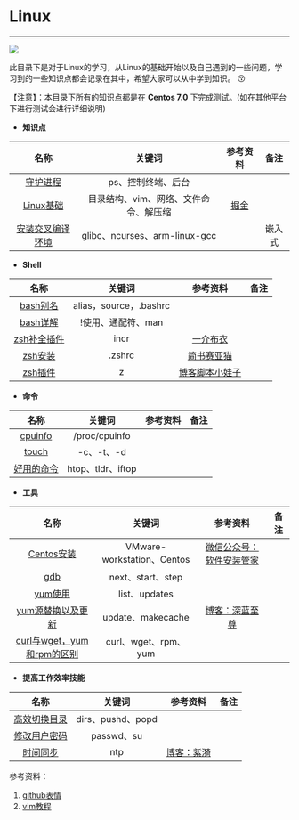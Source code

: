 # Linux

-------------

![](https://ykitty.oss-cn-beijing.aliyuncs.com/photo/Linux/Linux%20Photo/Linux.jpg)

此目录下是对于Linux的学习，从Linux的基础开始以及自己遇到的一些问题，学习到的一些知识点都会记录在其中，希望大家可以从中学到知识。 :kissing_closed_eyes: 

【注意】：本目录下所有的知识点都是在 **Centos 7.0** 下完成测试。(如在其他平台下进行测试会进行详细说明)

- **知识点**

|                             名称                             |                关键词                 |                         参考资料                         |  备注  |
| :----------------------------------------------------------: | :-----------------------------------: | :------------------------------------------------------: | :----: |
| [守护进程](https://github.com/YKitty/Notes/blob/master/notes/Linux/src/%E7%9F%A5%E8%AF%86%E7%82%B9/%E8%BF%9B%E7%A8%8B/%E5%AE%88%E6%8A%A4%E8%BF%9B%E7%A8%8B.md ) |          ps、控制终端、后台           |                                                          |        |
| [Linux基础](https://github.com/YKitty/Notes/blob/master/notes/Linux/src/%E7%9F%A5%E8%AF%86%E7%82%B9/%E5%9F%BA%E7%A1%80/Linux%E5%9F%BA%E7%A1%80.md ) | 目录结构、vim、网络、文件命令、解压缩 | [掘金](https://juejin.im/post/5c9319c2e51d450d597ea3ff ) |        |
| [安装交叉编译环境](https://github.com/YKitty/Notes/blob/master/notes/Linux/src/%E7%9F%A5%E8%AF%86%E7%82%B9/%E5%9F%BA%E7%A1%80/Centos7.0%20%E5%AE%89%E8%A3%85%E4%BA%A4%E5%8F%89%E7%BC%96%E8%AF%91%E7%8E%AF%E5%A2%83.md) |     glibc、ncurses、arm-linux-gcc     |                                                          | 嵌入式 |



- **Shell**

|                             名称                             |         关键词         |                           参考资料                           | 备注 |
| :----------------------------------------------------------: | :--------------------: | :----------------------------------------------------------: | :--: |
| [bash别名](https://github.com/YKitty/Notes/blob/master/notes/Linux/src/Shell/bash/Linux%E4%BD%BF%E7%94%A8bash%E5%88%AB%E5%90%8D.md  ) | alias，source，.bashrc |                                                              |      |
| [bash详解](https://github.com/YKitty/Notes/blob/master/notes/Linux/src/Shell/bash/bash%E8%AF%A6%E8%A7%A3.md  ) |   !使用、通配符、man   |                                                              |      |
| [zsh补全插件](https://github.com/YKitty/Notes/blob/master/notes/Linux/src/Shell/zsh/incr.zsh%20%E8%A1%A5%E5%85%A8%E6%8F%92%E4%BB%B6%20%E8%AE%A9%E4%BD%A0%E5%9C%A8zsh%20%E6%A8%A1%E5%BC%8F%E4%B8%8B%E5%85%A8%E8%87%AA%E5%8A%A8%E8%A1%A5%E5%85%A8%E6%8C%87%E4%BB%A4%E6%88%96%E7%9B%AE%E5%BD%95.md ) |          incr          | [一介布衣](http://yijiebuyi.com/blog/36955b84c57e338dd8255070b80829bf.html  ) |      |
| [zsh安装](https://github.com/YKitty/Notes/blob/master/notes/Linux/src/Shell/zsh/zsh%E5%AE%89%E8%A3%85.md ) |         .zshrc         | [简书赛亚猫](https://www.jianshu.com/p/d194d29e488c?open_source=weibo_search ) |      |
| [zsh插件](https://github.com/YKitty/Notes/blob/master/notes/Linux/src/Shell/zsh/zsh%E6%8F%92%E4%BB%B6.md) |           z            | [博客脚本小娃子](https://www.cnblogs.com/shengulong/p/10176374.html ) |      |



- **命令**

|                             名称                             |      关键词       | 参考资料 | 备注 |
| :----------------------------------------------------------: | :---------------: | :------: | :--: |
| [cpuinfo](https://github.com/YKitty/Notes/blob/master/notes/Linux/src/%E5%91%BD%E4%BB%A4/Linux%E4%B8%8B%E6%9F%A5%E7%9C%8BCPU%E4%BF%A1%E6%81%AF.md  ) |   /proc/cpuinfo   |          |      |
| [touch](https://github.com/YKitty/Notes/blob/master/notes/Linux/src/%E5%91%BD%E4%BB%A4/touch%E5%91%BD%E4%BB%A4.md ) |    -c、-t、-d     |          |      |
| [好用的命令](https://github.com/YKitty/Notes/blob/master/notes/Linux/src/%E5%91%BD%E4%BB%A4/Linux%E4%B8%8B%E4%B8%80%E4%BA%9B%E4%B8%8D%E4%B8%BA%E4%BA%BA%E7%9F%A5%E7%9A%84%E6%9E%81%E5%85%B6%E5%A5%BD%E7%94%A8%E7%9A%84%E5%91%BD%E4%BB%A4.md) | htop、tldr、iftop |          |      |



- **工具**

|                             名称                             |           关键词           |                           参考资料                           | 备注 |
| :----------------------------------------------------------: | :------------------------: | :----------------------------------------------------------: | :--: |
| [Centos安装](https://github.com/YKitty/Notes/blob/master/notes/Linux/src/%E7%9F%A5%E8%AF%86%E7%82%B9/%E5%9F%BA%E7%A1%80/%E5%AE%89%E8%A3%85%20Centos7.0%20%E6%95%99%E7%A8%8B%E4%BB%A5%E5%8F%8A%E9%97%AE%E9%A2%98%E9%9B%86%E5%90%88.md) | VMware-workstation、Centos |                 [微信公众号：软件安装管家]()                 |      |
| [gdb](https://github.com/YKitty/Notes/blob/master/notes/Linux/src/%E5%B7%A5%E5%85%B7/gdb/Linux%E8%B0%83%E8%AF%95%E5%99%A8-gdb%E4%BD%BF%E7%94%A8.md ) |     next、start、step      |                                                              |      |
| [yum使用](https://github.com/YKitty/Notes/blob/master/notes/Linux/src/%E5%B7%A5%E5%85%B7/yum/yum.md ) |       list、updates        |                                                              |      |
| [yum源替换以及更新](https://github.com/YKitty/Notes/blob/master/notes/Linux/src/%E5%B7%A5%E5%85%B7/yum/Centos7%20%E6%9B%BF%E6%8D%A2%20yum%20%E6%BA%90%E4%BB%A5%E5%8F%8A%E6%9B%B4%E6%96%B0.md) |     update、makecache      | [博客：深蓝至尊](https://www.cnblogs.com/shenlanzhizun/p/7683166.html) |      |
| [curl与wget，yum和rpm的区别](https://github.com/YKitty/Notes/blob/master/notes/Linux/src/%E5%B7%A5%E5%85%B7/yum/curl%E4%B8%8Ewget%EF%BC%8Cyum%E5%92%8Crpm%E7%9A%84%E5%8C%BA%E5%88%AB.md) |    curl、wget、rpm、yum    |                                                              |      |



- **提高工作效率技能**

|                             名称                             |      关键词       |                           参考资料                           | 备注 |
| :----------------------------------------------------------: | :---------------: | :----------------------------------------------------------: | :--: |
| [高效切换目录](https://github.com/YKitty/Notes/blob/master/notes/Linux/src/%E6%8F%90%E9%AB%98%E6%95%88%E7%8E%87%E7%9A%84%E6%8A%80%E8%83%BD/Linxu%E5%A6%82%E4%BD%95%E9%AB%98%E6%95%88%E5%88%87%E6%8D%A2%E7%9B%AE%E5%BD%95.md ) | dirs、pushd、popd |                                                              |      |
| [修改用户密码](https://github.com/YKitty/Notes/blob/master/notes/Linux/src/%E6%8F%90%E9%AB%98%E6%95%88%E7%8E%87%E7%9A%84%E6%8A%80%E8%83%BD/Centos%207.0%20%E4%BF%AE%E6%94%B9%E7%94%A8%E6%88%B7%E5%AF%86%E7%A0%81.md ) |    passwd、su     |                                                              |      |
| [时间同步](https://github.com/YKitty/Notes/blob/master/notes/Linux/src/%E7%9F%A5%E8%AF%86%E7%82%B9/%E5%9F%BA%E7%A1%80/%E8%AE%BE%E7%BD%AE%E7%B3%BB%E7%BB%9F%E6%97%B6%E9%97%B4%E5%92%8C%E7%BD%91%E7%BB%9C%E6%97%B6%E9%97%B4%E4%B8%80%E8%87%B4.md) |        ntp        | [博客：紫漪](https://blog.csdn.net/u011391839/article/details/62892020/) |      |



参考资料：

1. [github表情](https://www.webfx.com/tools/emoji-cheat-sheet/)
2. [vim教程](https://vim.ink/ )
